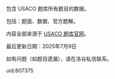 包含 USACO 题库所有题目的数据。

包括：题面、数据、官方题解。

内容全部来源于 [USACO 题库官网](https://usaco.training/)。

最后更新日期：2025年7月9日

如有问题（如题目遗漏），请在洛谷私信联系。

uid:807375
